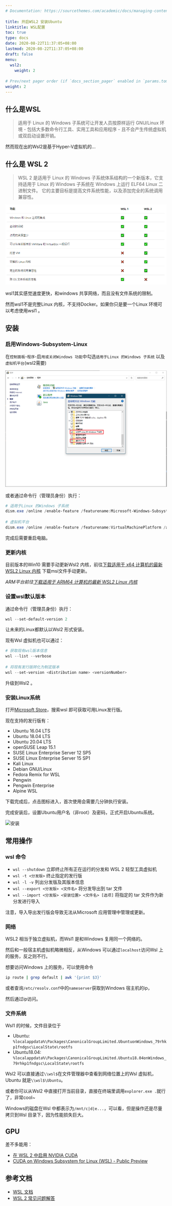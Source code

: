 ```yaml
---
# Documentation: https://sourcethemes.com/academic/docs/managing-content/

title: 开启WSL2 安装Ubuntu
linktitle: WSL配置
toc: true
type: docs
date: 2020-08-22T11:37:05+08:00
lastmod: 2020-08-22T11:37:05+08:00
draft: false
menu:
  wsl2:
    weight: 2

# Prev/next pager order (if `docs_section_pager` enabled in `params.toml`)
weight: 2
---
```


## 什么是WSL

> 适用于 Linux 的 Windows 子系统可让开发人员按原样运行 GNU/Linux 环境 - 包括大多数命令行工具、实用工具和应用程序 - 且不会产生传统虚拟机或双启动设置开销。

然而现在出的Wsl2是基于Hyper-V虚拟机的...

## 什么是 WSL 2

> WSL 2 是适用于 Linux 的 Windows 子系统体系结构的一个新版本，它支持适用于 Linux 的 Windows 子系统在 Windows 上运行 ELF64 Linux 二进制文件。 它的主要目标是提高文件系统性能，以及添加完全的系统调用兼容性。

![wsl1 vs wsl2](https://raw.githubusercontent.com/szthanatos/image-host/master/wsl1-vs-wsl2.png?token=AAZJE7LDWNNOLQZEFZE54BC7ID77W)

wsl1其实感觉速度更快，和windows 共享网络，而且没有文件系统的限制。

然而wsl1不是完整Linux 内核，不支持Docker。如果你只是要一个Linux 环境可以考虑使用wsl1 。

## 安装

### 启用Windows-Subsystem-Linux

在`控制面板`-`程序`-启`用或关闭Windows 功能`中勾选`适用于Linux 的Windows 子系统` 以及 `虚拟机平台`(wsl2需要)

![启用wsl2](https://raw.githubusercontent.com/szthanatos/image-host/master/enable-wsl2.png)

或者通过命令行（管理员身份）执行：

```powershell
# 适用于Linux 的Windows 子系统
dism.exe /online /enable-feature /featurename:Microsoft-Windows-Subsystem-Linux /all /norestart

# 虚拟机平台
dism.exe /online /enable-feature /featurename:VirtualMachinePlatform /all /norestart
```

完成后需要重启电脑。

### 更新内核

目前版本的Win10 需要手动更新Wsl2 内核，前往[下载适用于 x64 计算机的最新 WSL2 Linux 内核](https://wslstorestorage.blob.core.windows.net/wslblob/wsl_update_x64.msi) 下载msi文件手动更新。

_ARM平台前往[下载适用于 ARM64 计算机的最新 WSL2 Linux 内核](https://wslstorestorage.blob.core.windows.net/wslblob/wsl_update_arm64.msi)_

### 设置wsl默认版本

通过命令行（管理员身份）执行：

```powershell
wsl --set-default-version 2
```

让未来的Linux都默认以Wsl2 形式安装。

现有Wsl 虚拟机也可以通过：

```powershell
# 获取现有wsl版本信息
wsl --list --verbose

# 将现有发行版转化为制定版本
wsl --set-version <distribution name> <versionNumber>
```

升级到Wsl2 。

### 安装Linux系统

打开[Microsoft Store](https://aka.ms/wslstore)，搜索wsl 即可获取可用Linux发行版。

现在支持的发行版有：

- Ubuntu 16.04 LTS
- Ubuntu 18.04 LTS
- Ubuntu 20.04 LTS
- openSUSE Leap 15.1
- SUSE Linux Enterprise Server 12 SP5
- SUSE Linux Enterprise Server 15 SP1
- Kali Linux
- Debian GNU/Linux
- Fedora Remix for WSL
- Pengwin
- Pengwin Enterprise
- Alpine WSL

下载完成后，点击图标进入，首次使用会需要几分钟执行安装。

完成安装后，设置Ubuntu用户名（非root）及密码，正式开启Ubuntu系统。

![安装](https://docs.microsoft.com/zh-cn/windows/wsl/media/ubuntuinstall.png)

## 常用操作

### wsl 命令

- `wsl --shutdown`  立即终止所有正在运行的分发和 WSL 2 轻型工具虚拟机
- `wsl -t <分发版>` 终止指定的发行版
- `wsl -l -v` 列出分发版及其版本信息
- `wsl --export <分发版> <文件名>`  将分发导出到 tar 文件
- `wsl --import <分发版> <安装位置> <文件名> [选项]`  将指定的 tar 文件作为新分发进行导入

注意，导入导出发行版会导致无法从Microsoft 应用管理中管理或更新。

### 网络

WSL2 相当于独立虚拟机，而Wsl1 是和Windows 复用同一个网络的。

然后和一般宿主机虚拟机略微相反，从Windows 可以通过`localhost`访问Wsl 上的服务，反之则不行。

想要访问Windows 上的服务，可以使用命令

```bash
ip route | grep default | awk '{print $3}'
```

或者查询`/etc/resolv.conf`中的`nameserver`获取到Windows 宿主机的ip，

然后通过ip访问。

### 文件系统

Wsl1 的时候，文件目录位于

- Ubuntu: `%localappdata%\Packages\CanonicalGroupLimited.UbuntuonWindows_79rhkp1fndgsc\LocalState\rootfs`
- Ubuntu18.04: `%localappdata%\Packages\CanonicalGroupLimited.Ubuntu18.04onWindows_79rhkp1fndgsc\LocalState\rootfs`

Wsl2 可以直接通过`\\wsl$`在文件管理器中查看到网络位置上的Wsl 虚拟机，Ubuntu 就是`\\wsl$\Ubuntu`。

或者你可以从Wsl2 中直接打开当前目录，直接在终端里调用`explorer.exe .`就行了，非常cool~

Windows的磁盘在Wsl 中都表示为`/mnt/c|d|e...`，可以看，但是操作还是尽量拷贝到Wsl 目录下，因为性能损失巨大。

## GPU

差不多能用：

- [在 WSL 2 中启用 NVIDIA CUDA](https://docs.microsoft.com/en-us/windows/win32/direct3d12/gpu-cuda-in-wsl)
- [CUDA on Windows Subsystem for Linux (WSL) - Public Preview](https://developer.nvidia.com/cuda/wsl)

## 参考文档

- [WSL 文档](https://docs.microsoft.com/zh-cn/windows/wsl/)
- [WSL 2 常见问题解答](https://docs.microsoft.com/zh-cn/windows/wsl/wsl2-faq)
